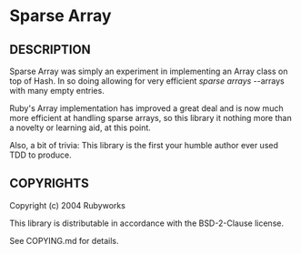 # Sparse Array

## DESCRIPTION

Sparse Array was simply an experiment in implementing
an Array class on top of Hash. In so doing allowing for
very efficient *sparse arrays* --arrays with many empty
entries.

Ruby's Array implementation has improved a great deal
and is now much more efficient at handling sparse
arrays, so this library it nothing more than a novelty
or learning aid, at this point.

Also, a bit of trivia: This library is the first your humble author
ever used TDD to produce.


## COPYRIGHTS

Copyright (c) 2004 Rubyworks

This library is distributable in accordance with the BSD-2-Clause license.

See COPYING.md for details.
